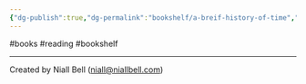```yaml
---
{"dg-publish":true,"dg-permalink":"bookshelf/a-breif-history-of-time","permalink":"/bookshelf/a-breif-history-of-time/","title":"A Brief History of Time","hide":true,"tags":["books","bookshelf","reading"],"noteIcon":null,"created":"2024-04-22T22:02:38.734+01:00","updated":"2024-05-12T22:11:50.492+01:00"}
---
```


#books #reading #bookshelf

---
Created by Niall Bell (niall@niallbell.com)